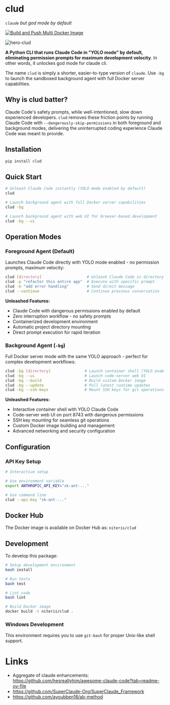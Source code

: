 # clud

*`claude` but god mode by default*


[![Build and Push Multi Docker Image](https://github.com/zackees/clud/actions/workflows/build_multi_docker_image.yml/badge.svg)](https://github.com/zackees/clud/actions/workflows/build_multi_docker_image.yml)

![hero-clud](https://github.com/user-attachments/assets/4009dfee-e703-446d-b073-80d826708a10)

**A Python CLI that runs Claude Code in "YOLO mode" by default, eliminating permission prompts for maximum development velocity**. In other words, it unlockes god mode for claude cli.

The name `clud` is simply a shorter, easier-to-type version of `claude`. Use `-bg` to launch the sandboxed background agent with full Docker server capabilities.

## Why is clud batter?

Claude Code's safety prompts, while well-intentioned, slow down experienced developers. `clud` removes these friction points by running Claude Code with `--dangerously-skip-permissions` in both foreground and background modes, delivering the uninterrupted coding experience Claude Code was meant to provide.

## Installation

```bash
pip install clud
```

## Quick Start

```bash
# Unleash Claude Code instantly (YOLO mode enabled by default)
clud

# Launch background agent with full Docker server capabilities
clud -bg

# Launch background agent with web UI for browser-based development
clud -bg --ui
```

## Operation Modes

### Foreground Agent (Default)

Launches Claude Code directly with YOLO mode enabled - no permission prompts, maximum velocity:

```bash
clud [directory]                    # Unleash Claude Code in directory
clud -p "refactor this entire app"  # Execute with specific prompt
clud -m "add error handling"        # Send direct message
clud --continue                     # Continue previous conversation
```

**Unleashed Features:**
- Claude Code with dangerous permissions enabled by default
- Zero interruption workflow - no safety prompts
- Containerized development environment
- Automatic project directory mounting
- Direct prompt execution for rapid iteration

### Background Agent (`-bg`)

Full Docker server mode with the same YOLO approach - perfect for complex development workflows:

```bash
clud -bg [directory]               # Launch container shell (YOLO enabled)
clud -bg --ui                      # Launch code-server web UI
clud -bg --build                   # Build custom Docker image
clud -bg --update                  # Pull latest runtime updates
clud -bg --ssh-keys                # Mount SSH keys for git operations
```

**Unleashed Features:**
- Interactive container shell with YOLO Claude Code
- Code-server web UI on port 8743 with dangerous permissions
- SSH key mounting for seamless git operations
- Custom Docker image building and management
- Advanced networking and security configuration

## Configuration

### API Key Setup

```bash
# Interactive setup

# Use environment variable
export ANTHROPIC_API_KEY="sk-ant-..."

# Use command line
clud --api-key "sk-ant-..."
```

## Docker Hub

The Docker image is available on Docker Hub as: `niteris/clud`

## Development

To develop this package:

```bash
# Setup development environment
bash install

# Run tests
bash test

# Lint code
bash lint

# Build Docker image
docker build -t niteris/clud .
```

### Windows Development

This environment requires you to use `git-bash` for proper Unix-like shell support.


# Links
  * Aggregate of claude enhancements: https://github.com/hesreallyhim/awesome-claude-code?tab=readme-ov-file
  * https://github.com/SuperClaude-Org/SuperClaude_Framework
  * https://github.com/ayoubben18/ab-method
